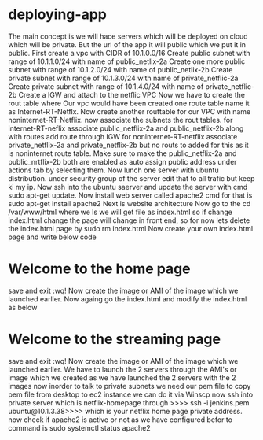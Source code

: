 # deploying-app
The main concept is we will hace servers which will be deployed on cloud which will be private.
But the url of the app it will public which we put it in public.
First create a vpc with CIDR of 10.1.0.0/16
Create public subnet with range of 10.1.1.0/24 with name of public_netlix-2a
Create one more public subnet with range of 10.1.2.0/24 with name of public_netlix-2b
Create private subnet with range of 10.1.3.0/24 with name of private_netflic-2a
Create private subnet with range of 10.1.4.0/24 with name of private_netflic-2b
Create a IGW and attach to the netflic VPC
Now we have to create the rout table where Our vpc would have been created one route table name it as Internet-RT-Netflx.
Now create another routtable for our VPC with name noninternet-RT-Netflix.
now associate the subnets the rout tables.
for internet-RT-neflix associate public_netflix-2a and public_netflix-2b along with routes add route through IGW
for noninternet-RT-netflix associate private_netflix-2a and private_netflix-2b but no routs to added for this as it is noninternet route table.
Make sure to make the public_netflix-2a and public_nrtflix-2b both are enabled as auto assign public address under actions tab by selecting them.
Now lunch one server with ubuntu distribution.
under security group of the server edit that to all trafic but keep ki my ip.
Now ssh into the ubuntu saerver and update the server with cmd sudo apt-get update.
Now install web server called apache2 cmd for that is sudo apt-get install apache2
Next is website architecture
Now go to the cd /var/www/html where we ls we will get file as index.html
so if change index.html change the page will change in front end, so for now lets delete the index.html page by sudo rm index.html
Now create your own index.html page and write below code
<html>
  <body>
    <h1> Welcome to the home page</h1>
  </body>
  </html>
  save and exit :wq!
  Now create the image or AMI of the image which we launched earlier.
  Now againg go the index.html and modify the index.html as below
  <html>
  <body>
    <h1> Welcome to the streaming page</h1>
  </body>
  </html>
  save and exit :wq!
  Now create the image or AMI of the image which we launched earlier.
  We have to launch the 2 servers through the AMI's or image which we created 
  as we have launched the 2 servers with the 2 images now inorder to talk to private subnets we need our pem file
  to copy pem file from desktop to ec2 instance we can do it via Winscp 
  now ssh into private server which is netflix-homepage through >>>> ssh -i jenkins.pem ubuntu@10.1.3.38>>>> which is your netflix home page private address.
  now check if apache2 is active or not as we have configured befor to command is sudo systemctl status apache2
  
